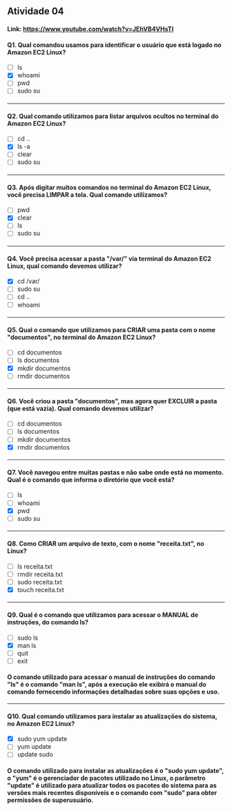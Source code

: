 ## Atividade 04

#### Link: https://www.youtube.com/watch?v=JEhVB4VHsTI

#### Q1. Qual comandou usamos para identificar o usuário que está logado no Amazon EC2 Linux?

- [ ] ls
- [x] whoami
- [ ] pwd
- [ ] sudo su
####

---------------------------------------------------------------------------------------------------------------------
#### Q2. Qual comando utilizamos para listar arquivos ocultos no terminal do Amazon EC2 Linux?

- [ ] cd ..
- [x] ls -a
- [ ] clear
- [ ] sudo su
####

---------------------------------------------------------------------------------------------------------------------
#### Q3. Após digitar muitos comandos no terminal do Amazon EC2 Linux, você precisa LIMPAR a tela. Qual comando utilizamos?

- [ ] pwd
- [x] clear
- [ ] ls
- [ ] sudo su
####

---------------------------------------------------------------------------------------------------------------------
#### Q4. Você precisa acessar a pasta "/var/" via terminal do Amazon EC2 Linux, qual comando devemos utilizar?

- [x] cd /var/
- [ ] sudo su
- [ ] cd ..
- [ ] whoami
####

---------------------------------------------------------------------------------------------------------------------
#### Q5. Qual o comando que utilizamos para CRIAR uma pasta com o nome "documentos", no terminal do Amazon EC2 Linux?

- [ ] cd documentos
- [ ] ls documentos
- [x] mkdir documentos
- [ ] rmdir documentos
####

---------------------------------------------------------------------------------------------------------------------
#### Q6. Você criou a pasta "documentos", mas agora quer EXCLUIR a pasta (que está vazia). Qual comando devemos utilizar?

- [ ] cd documentos
- [ ] ls documentos
- [ ] mkdir documentos
- [x] rmdir documentos
####

---------------------------------------------------------------------------------------------------------------------
#### Q7. Você navegou entre muitas pastas e não sabe onde está no momento. Qual é o comando que informa o diretório que você está?

- [ ] ls
- [ ] whoami
- [x] pwd
- [ ] sudo su
####

---------------------------------------------------------------------------------------------------------------------
#### Q8. Como CRIAR um arquivo de texto, com o nome "receita.txt", no Linux?

- [ ] ls receita.txt
- [ ] rmdir receita.txt
- [ ] sudo receita.txt
- [x] touch receita.txt
####

---------------------------------------------------------------------------------------------------------------------
#### Q9. Qual é o comando que utilizamos para acessar o MANUAL de instruções, do comando ls?

- [ ] sudo ls
- [x] man ls
- [ ] quit
- [ ] exit

#### O comando utilizado para acessar o manual de instruções do comando "ls" é o comando "man ls", após a execução ele exibirá o manual do comando fornecendo informações detalhadas sobre suas opções e uso.

---------------------------------------------------------------------------------------------------------------------
#### Q10. Qual comando utilizamos para instalar as atualizações do sistema, no Amazon EC2 Linux?

- [x] sudo yum update
- [ ] yum update
- [ ] update sudo
#### O comando utilizado para instalar as atualizações é o "sudo yum update",  o "yum" é o gerenciador de pacotes utilizado no Linux, o parâmetro "update" é utilizado para atualizar todos os pacotes do sistema para as versões mais recentes disponíveis e o comando com "sudo" para obter permissões de superusuário.
